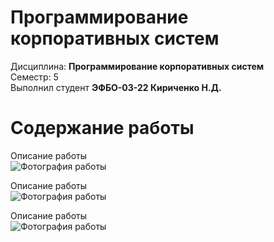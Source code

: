 # Программирование корпоративных систем
Дисциплина: **Программирование корпоративных систем** <br>
Семестр: 5 <br>
Выполнил студент **ЭФБО-03-22 Кириченко Н.Д.** <br>

# Содержание работы
Описание работы <br>
![Фотография работы](/images/PKS5_X_1.png "Фотография работы")

Описание работы <br>
![Фотография работы](/images/PKS5_X_2.png "Фотография работы")

Описание работы <br>
![Фотография работы](/images/PKS5_X_3.png "Фотография работы")